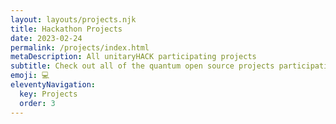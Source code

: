 ```yaml
---
layout: layouts/projects.njk
title: Hackathon Projects
date: 2023-02-24
permalink: /projects/index.html
metaDescription: All unitaryHACK participating projects
subtitle: Check out all of the quantum open source projects participating in this year's unitaryHACK hackathon!
emoji: 💻
eleventyNavigation:
  key: Projects
  order: 3
---
```

